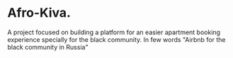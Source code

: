 # Afro-Kiva.

A project focused on building a platform for an easier apartment booking experience specially for the black community. In few words "Airbnb for the black community in Russia"
